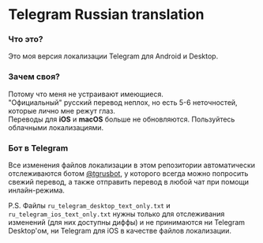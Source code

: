 # Telegram Russian translation

### Что это?
Это моя версия локализации Telegram для Android и Desktop.

### Зачем своя?
Потому что меня не устраивают имеющиеся.  
"Официальный" русский перевод неплох, но есть 5-6 неточностей, которые лично мне режут глаз.  
Переводы для **iOS** и **macOS** больше не обновляются. Пользуйтесь облачными локализациями.

### Бот в Telegram
Все изменения файлов локализации в этом репозитории автоматически отслеживаются ботом [@tgrusbot](https://telegram.me/tgrusbot), у которого всегда можно попросить свежий перевод, а также отправить перевод в любой чат при помощи инлайн-режима.

P.S. Файлы `ru_telegram_desktop_text_only.txt` и `ru_telegram_ios_text_only.txt` нужны только для отслеживания изменений (для них доступны диффы) и не принимаются ни Telegram Desktop'ом, ни Telegram для iOS в качестве файлов локализации.
